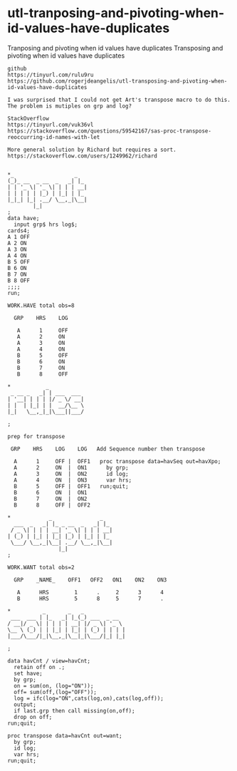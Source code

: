 # utl-tranposing-and-pivoting-when-id-values-have-duplicates
Tranposing and pivoting when id values have duplicates
    Transposing and pivoting when id values have duplicates

    github
    https://tinyurl.com/rulu9ru
    https://github.com/rogerjdeangelis/utl-transposing-and-pivoting-when-id-values-have-duplicates

    I was surprised that I could not get Art's transpose macro to do this.
    The problem is mutiples on grp and log?

    StackOverflow
    https://tinyurl.com/vuk36vl
    https://stackoverflow.com/questions/59542167/sas-proc-transpose-reoccurring-id-names-with-let

    More general solution by Richard but requires a sort.
    https://stackoverflow.com/users/1249962/richard


    *_                   _
    (_)_ __  _ __  _   _| |_
    | | '_ \| '_ \| | | | __|
    | | | | | |_) | |_| | |_
    |_|_| |_| .__/ \__,_|\__|
            |_|
    ;
    data have;
      input grp$ hrs log$;
    cards4;
    A 1 OFF
    A 2 ON
    A 3 ON
    A 4 ON
    B 5 OFF
    B 6 ON
    B 7 ON
    B 8 OFF
    ;;;;
    run;

    WORK.HAVE total obs=8

      GRP    HRS    LOG

       A      1     OFF
       A      2     ON
       A      3     ON
       A      4     ON
       B      5     OFF
       B      6     ON
       B      7     ON
       B      8     OFF

    *           _
     _ __ _   _| | ___  ___
    | '__| | | | |/ _ \/ __|
    | |  | |_| | |  __/\__ \
    |_|   \__,_|_|\___||___/

    ;

    prep for transpose

     GRP    HRS    LOG    LOG   Add Sequence number then transpose

      A      1     OFF |  OFF1   proc transpose data=havSeq out=havXpo;
      A      2     ON  |  ON1      by grp;
      A      3     ON  |  ON2      id log;
      A      4     ON  |  ON3      var hrs;
      B      5     OFF |  OFF1   run;quit;
      B      6     ON  |  ON1
      B      7     ON  |  ON2
      B      8     OFF |  OFF2

    *            _               _
      ___  _   _| |_ _ __  _   _| |_
     / _ \| | | | __| '_ \| | | | __|
    | (_) | |_| | |_| |_) | |_| | |_
     \___/ \__,_|\__| .__/ \__,_|\__|
                    |_|
    ;

    WORK.WANT total obs=2

      GRP    _NAME_    OFF1   OFF2   ON1    ON2    ON3

       A      HRS        1      .     2      3      4
       B      HRS        5      8     5      7      .

    *          _       _   _
     ___  ___ | |_   _| |_(_) ___  _ __
    / __|/ _ \| | | | | __| |/ _ \| '_ \
    \__ \ (_) | | |_| | |_| | (_) | | | |
    |___/\___/|_|\__,_|\__|_|\___/|_| |_|

    ;

    data havCnt / view=havCnt;
      retain off on .;
      set have;
      by grp;
      on = sum(on, (log="ON"));
      off= sum(off,(log="OFF"));
      log = ifc(log="ON",cats(log,on),cats(log,off));
      output;
      if last.grp then call missing(on,off);
      drop on off;
    run;quit;

    proc transpose data=havCnt out=want;
      by grp;
      id log;
      var hrs;
    run;quit;


